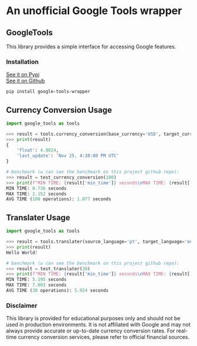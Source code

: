 # An unofficial Google Tools wrapper

## GoogleTools

This library provides a simple interface for accessing Google features.

### Installation

[See it on Pypi](https://pypi.org/project/google-tools-wrapper/)\
[See it on Github](https://github.com/xongs08/google-tools-wrapper)

```bash
pip install google-tools-wrapper
```

## Currency Conversion Usage
```python
import google_tools as tools

>>> result = tools.currency_conversion(base_currency='USD', target_currency='BRL')
>>> print(result)
{
    'float': 4.9024,
    'last_update': 'Nov 25, 4:38:00 PM UTC'
}

# benchmark (u can see the benchmark on this project github repo):
>>> result = test_currency_conversion(100)
>>> print(f"MIN TIME: {result['min_time']} seconds\nMAX TIME: {result['max_time']} seconds\nAVG TIME ({result['avg']['operations']} operations): {result['avg']['time_per_operation']} seconds") # "limited" to 3 decimals
MIN TIME: 0.736 seconds
MAX TIME: 2.152 seconds
AVG TIME (100 operations): 1.077 seconds
```

## Translater Usage
```python
import google_tools as tools

>>> result = tools.translater(source_language='pt', target_language='en', text='Ola Mundo!')
>>> print(result)
Hello World!

# benchmark (u can see the benchmark on this project github repo):
>>> result = test_translater(30)
>>> print(f"MIN TIME: {result['min_time']} seconds\nMAX TIME: {result['max_time']} seconds\nAVG TIME ({result['avg']['operations']} operations): {result['avg']['time_per_operation']} seconds") # "limited" to 3 decimals
MIN TIME: 5.195 seconds
MAX TIME: 7.003 seconds
AVG TIME (30 operations): 5.924 seconds
```

### Disclaimer
This library is provided for educational purposes only and should not be used in production environments. It is not affiliated with Google and may not always provide accurate or up-to-date currency conversion rates. For real-time currency conversion services, please refer to official financial sources.
